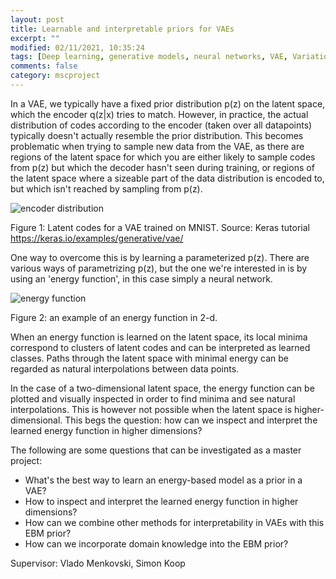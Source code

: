 ```yaml
---
layout: post
title: Learnable and interpretable priors for VAEs 
excerpt: ""
modified: 02/11/2021, 10:35:24
tags: [Deep learning, generative models, neural networks, VAE, Variational Auto Encoders, energy based models, EBM]
comments: false
category: mscproject
---
```


In a VAE, we typically have a fixed prior distribution p(z) on the latent space, which the encoder q(z\|x) tries to match. However, in practice, the actual distribution of codes according to the encoder (taken over all datapoints) typically doesn't actually resemble the prior distribution. This becomes problematic when trying to sample new data from the VAE, as there are regions of the latent space for which you are either likely to sample codes from p(z) but which the decoder hasn't seen during training, or regions of the latent space where a sizeable part of the data distribution is encoded to, but which isn't reached by sampling from p(z). 


![encoder distribution](https://keras.io/img/examples/generative/vae/vae_16_0.png)

Figure 1: Latent codes for a VAE trained on MNIST. Source: Keras tutorial https://keras.io/examples/generative/vae/

One way to overcome this is by learning a parameterized p(z). There are various ways of parametrizing p(z), but the one we're interested in is by using an 'energy function', in this case simply a neural network.

![energy function](../../images/posts/energy-landscape.png)

Figure 2: an example of an energy function in 2-d. 

When an energy function is learned on the latent space, its local minima correspond to clusters of latent codes and can be interpreted as learned classes. Paths through the latent space with minimal energy can be regarded as natural interpolations between data points.

In the case of a two-dimensional latent space, the energy function can be plotted and visually inspected in order to find minima and see natural interpolations. This is however not possible when the latent space is higher-dimensional. This begs the question: how can we inspect and interpret the learned energy function in higher dimensions?

The following are some questions that can be investigated as a master project:

-	What's the best way to learn an energy-based model as a prior in a VAE?
-	How to inspect and interpret the learned energy function in higher dimensions?
-	How can we combine other methods for interpretability in VAEs with this EBM prior?
-	How can we incorporate domain knowledge into the EBM prior?


Supervisor: Vlado Menkovski, Simon Koop 

